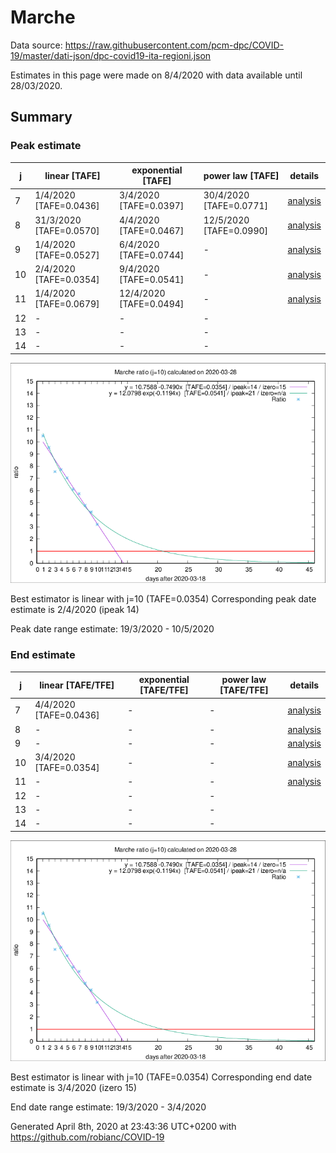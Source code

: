 # Marche


Data source: https://raw.githubusercontent.com/pcm-dpc/COVID-19/master/dati-json/dpc-covid19-ita-regioni.json

Estimates in this page were made on 8/4/2020 with data available until 28/03/2020.


## Summary 

### Peak estimate 
|j|linear [TAFE]|exponential [TAFE]|power law [TAFE]|details|
|---|----|-----------|---------|-------|
|7|1/4/2020 [TAFE=0.0436]|3/4/2020 [TAFE=0.0397]|30/4/2020 [TAFE=0.0771]|[analysis](COVID-19_marche_j7_2020-03-28.md)|
|8|31/3/2020 [TAFE=0.0570]|4/4/2020 [TAFE=0.0467]|12/5/2020 [TAFE=0.0990]|[analysis](COVID-19_marche_j8_2020-03-28.md)|
|9|1/4/2020 [TAFE=0.0527]|6/4/2020 [TAFE=0.0744]|-|[analysis](COVID-19_marche_j9_2020-03-28.md)|
|10|2/4/2020 [TAFE=0.0354]|9/4/2020 [TAFE=0.0541]|-|[analysis](COVID-19_marche_j10_2020-03-28.md)|
|11|1/4/2020 [TAFE=0.0679]|12/4/2020 [TAFE=0.0494]|-|[analysis](COVID-19_marche_j11_2020-03-28.md)|
|12|-|-|-||
|13|-|-|-||
|14|-|-|-||

![best peak estimate](COVID-19_marche_j10_2020-03-28.png)

Best estimator is linear with j=10 (TAFE=0.0354)
Corresponding peak date estimate is 2/4/2020 (ipeak 14)


Peak date range estimate: 19/3/2020 - 10/5/2020

### End estimate 
|j|linear [TAFE/TFE]|exponential [TAFE/TFE]|power law [TAFE/TFE]|details|
|---|----|-----------|---------|-------|
|7|4/4/2020 [TAFE=0.0436]|-|-|[analysis](COVID-19_marche_j7_2020-03-28.md)|
|8|-|-|-|[analysis](COVID-19_marche_j8_2020-03-28.md)|
|9|-|-|-|[analysis](COVID-19_marche_j9_2020-03-28.md)|
|10|3/4/2020 [TAFE=0.0354]|-|-|[analysis](COVID-19_marche_j10_2020-03-28.md)|
|11|-|-|-|[analysis](COVID-19_marche_j11_2020-03-28.md)|
|12|-|-|-||
|13|-|-|-||
|14|-|-|-||

![best zero estimate](COVID-19_marche_j10_2020-03-28.png)

Best estimator is linear with j=10 (TAFE=0.0354)
Corresponding end date estimate is 3/4/2020 (izero 15)


End date range estimate: 19/3/2020 - 3/4/2020

Generated April 8th, 2020 at 23:43:36 UTC+0200 with https://github.com/robianc/COVID-19
